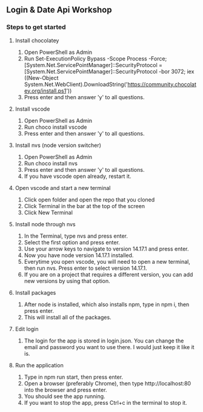 ## Login & Date Api Workshop  
  

### Steps to get started

1. Install chocolatey  
    1. Open PowerShell as Admin
    2. Run Set-ExecutionPolicy Bypass -Scope Process -Force; [System.Net.ServicePointManager]::SecurityProtocol = [System.Net.ServicePointManager]::SecurityProtocol -bor 3072; iex ((New-Object System.Net.WebClient).DownloadString('https://community.chocolatey.org/install.ps1'))  
    3. Press enter and then answer 'y' to all questions.

2.  Install vscode  
    1. Open PowerShell as Admin
    2. Run choco install vscode
    3. Press enter and then answer 'y' to all questions.

3.  Install nvs (node version switcher)  
    1. Open PowerShell as Admin
    2. Run choco install nvs
    3. Press enter and then answer 'y' to all questions.
    4. If you have vscode open already, restart it.

4.  Open vscode and start a new terminal  
    1. Click open folder and open the repo that you cloned
    1. Click Terminal in the bar at the top of the screen
    2. Click New Terminal 

5.  Install node through nvs
    1. In the Terminal, type nvs and press enter.
    2. Select the first option and press enter.
    3. Use your arrow keys to navigate to version 14.17.1 and press enter.  
    4. Now you have node version 14.17.1 installed.
    5. Everytime you open vscode, you will need to open a new terminal, then run nvs. Press enter to select version 14.17.1.
    6. If you are on a project that requires a different version, you can add new versions by using that option.

6. Install packages
   1. After node is installed, which also installs npm, type in npm i, then press enter.
   2. This will install all of the packages.  

7. Edit login
   1. The login for the app is stored in login.json. You can change the email and password you want to use there. I would just keep it like it is.

8. Run the application  
   1. Type in npm run start, then press enter.
   2. Open a browser (preferably Chrome), then type http://localhost:80 into the browser and press enter. 
   3. You should see the app running. 
   4. If you want to stop the app, press Ctrl+c in the terminal to stop it.
